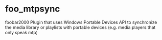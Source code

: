 foo_mtpsync
==========

foobar2000 Plugin that uses Windows Portable Devices API to synchronize the media library or playlists with portable devices (e.g. media players that only speak mtp)
